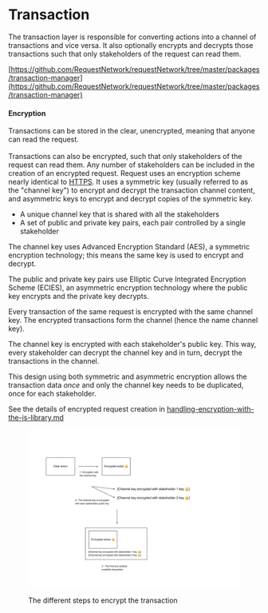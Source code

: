 # Transaction

The transaction layer is responsible for converting actions into a channel of transactions and vice versa. It also optionally encrypts and decrypts those transactions such that only stakeholders of the request can read them.

[https://github.com/RequestNetwork/requestNetwork/tree/master/packages/transaction-manager](https://github.com/RequestNetwork/requestNetwork/tree/master/packages/transaction-manager)

#### Encryption

Transactions can be stored in the clear, unencrypted, meaning that anyone can read the request. \
\
Transactions can also be encrypted, such that only stakeholders of the request can read them. Any number of stakeholders can be included in the creation of an encrypted request. Request uses an encryption scheme nearly identical to [HTTPS](https://www.freecodecamp.org/news/https-explained-with-carrier-pigeons-7029d2193351/). It uses a symmetric key (usually referred to as the "channel key") to encrypt and decrypt the transaction channel content, and asymmetric keys to encrypt and decrypt copies of the symmetric key.

* A unique channel key that is shared with all the stakeholders
* A set of public and private key pairs, each pair controlled by a single stakeholder

The channel key uses Advanced Encryption Standard (AES), a symmetric encryption technology; this means the same key is used to encrypt and decrypt.

The public and private key pairs use Elliptic Curve Integrated Encryption Scheme (ECIES), an asymmetric encryption technology where the public key encrypts and the private key decrypts.

Every transaction of the same request is encrypted with the same channel key. The encrypted transactions form the channel (hence the name channel key).&#x20;

The channel key is encrypted with each stakeholder's public key. This way, every stakeholder can decrypt the channel key and in turn, decrypt the transactions in the channel.

This design using both symmetric and asymmetric encryption allows the transaction data _once_ and only the channel key needs to be duplicated, once for each stakeholder.

See the details of encrypted request creation in [handling-encryption-with-the-js-library.md](../guides/handling-encryption-with-the-js-library.md "mention")

<figure><img src="../../.gitbook/assets/2-Encryption.jpg" alt=""><figcaption><p>The different steps to encrypt the transaction</p></figcaption></figure>
